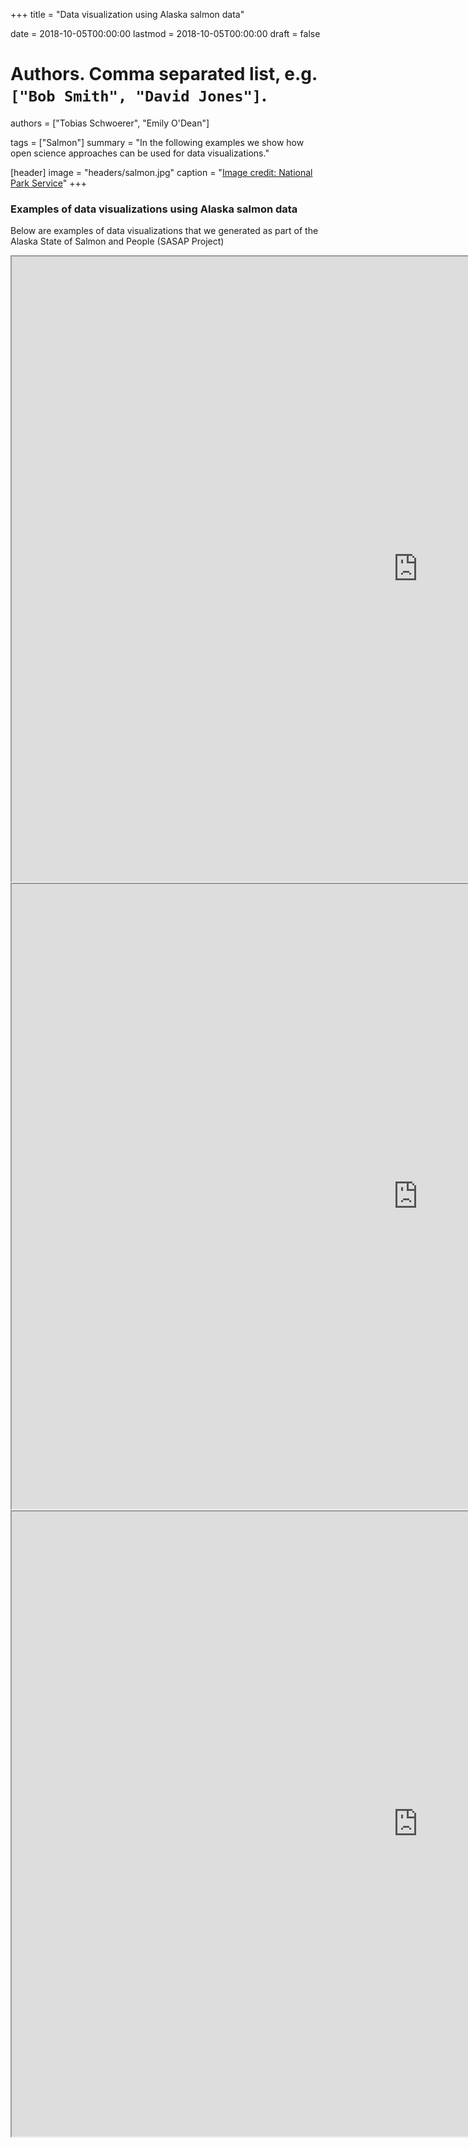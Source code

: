 +++
title = "Data visualization using Alaska salmon data"

date = 2018-10-05T00:00:00
lastmod = 2018-10-05T00:00:00
draft = false

# Authors. Comma separated list, e.g. `["Bob Smith", "David Jones"]`.
authors = ["Tobias Schwoerer", "Emily O'Dean"]

tags = ["Salmon"]
summary = "In the following examples we show how open science approaches can be used for data visualizations."


[header]
image = "headers/salmon.jpg"
caption = "[Image credit: National Park Service](https://www.nps.gov/glba/learn/nature/anadromous-fish.htm)"
+++

### Examples of data visualizations using Alaska salmon data
Below are examples of data visualizations that we generated as part of the Alaska State of Salmon and People (SASAP Project)

<iframe src="https://shiny.iseralaska.org/earnings_flow/" width=1300 height=1000></iframe>

<iframe src="https://shiny.iseralaska.org/permit_migration/" width=1300 height=1000></iframe>

<iframe src="https://shiny.iseralaska.org/people_migration/" width=1300 height=1000></iframe>




